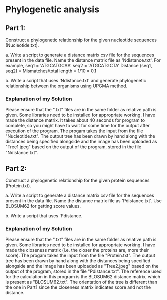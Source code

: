 # Phylogenetic analysis

## Part 1:
Construct a phylogenetic relationship for the given nucleotide sequences (Nucleotide.txt).

a. Write a script to generate a distance matrix csv file for the sequences present in the
data file. Name the distance matrix file as 'Ndistance.txt'.
For example,
seq1 = 'ATGCATGCAA'
seq2 = 'ATGCATGCTA'
Distance (seq1, seq2) = Mismatches/total length = 1/10 = 0.1

b. Write a script that uses 'Ndistance.txt' and generate phylogenetic relationship
between the organisms using UPGMA method.

### Explanation of my Solution
Please ensure that the ".txt" files are in the same folder as relative path is given. Some libraries need to be installed for appropriate working.
I have made the distance matrix. It takes about 40 seconds for program to complete, so you might have to wait for some time for the output after execution of the program. The progam takes the input from the file "Nucleotide.txt". The output tree has been drawn by hand along with the distances being specified alongside and the image has been uploaded as "Tree1.jpeg" based on the output of the program, stored in the file "Ndistance.txt".


## Part 2:
Construct a phylogenetic relationship for the given protein sequences (Protein.txt).

a. Write a script to generate a distance matrix csv file for the sequences present in the
data file. Name the distance matrix file as 'Pdistance.txt'. Use BLOSUM62 for getting score
values.

b. Write a script that uses 'Pdistance.

### Explanation of my Solution
Please ensure that the ".txt" files are in the same folder as relative path is given. Some libraries need to be installed for appropriate working.
I have made the closeness matrix (i.e. the closer the proteins are, more their score). The progam takes the input from the file "Protein.txt". The output tree has been drawn by hand along with the distances being specified alongside and the image has been uploaded as "Tree2.jpeg" based on the output of the program, stored in the file "Pdistance.txt". The reference used for the calculation in this program is the BLOSUM62 distance matrix, which is present as "BLOSUM62.txt". The orientation of the tree is different than the one in Part1 since the closeness matrix indicates score and not the distance.
